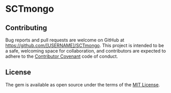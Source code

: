 # SCTmongo

## Contributing

Bug reports and pull requests are welcome on GitHub at https://github.com/[USERNAME]/SCTmongo. This project is intended to be a safe, welcoming space for collaboration, and contributors are expected to adhere to the [Contributor Covenant](http://contributor-covenant.org) code of conduct.


## License

The gem is available as open source under the terms of the [MIT License](http://opensource.org/licenses/MIT).

